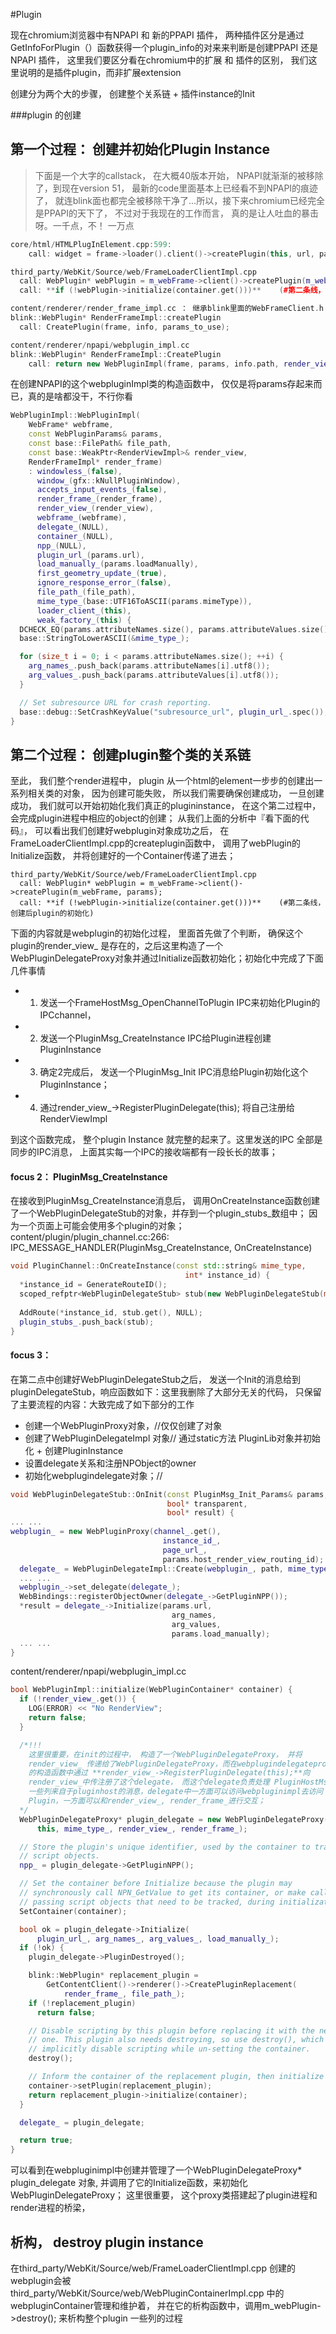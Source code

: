 #Plugin


现在chromium浏览器中有NPAPI 和 新的PPAPI 插件， 两种插件区分是通过GetInfoForPlugin（）函数获得一个plugin_info的对来来判断是创建PPAPI 还是 NPAPI 插件， 这里我们要区分看在chromium中的扩展 和 插件的区别， 我们这里说明的是插件plugin，而非扩展extension


创建分为两个大的步骤， 创建整个关系链 + 插件instance的Init

###plugin 的创建


第一个过程： 创建并初始化Plugin Instance
---
> 下面是一个大字的callstack， 在大概40版本开始， NPAPI就渐渐的被移除了，到现在version 51， 最新的code里面基本上已经看不到NPAPI的痕迹了， 就连blink面也都完全被移除干净了...所以，接下来chromium已经完全是PPAPI的天下了， 不过对于我现在的工作而言， 真的是让人吐血的暴击呀。一千点，不！ 一万点

```cpp  
core/html/HTMLPlugInElement.cpp:599: 
    call: widget = frame->loader().client()->createPlugin(this, url, paramNames, paramValues, mimeType, loadManually, policy);

third_party/WebKit/Source/web/FrameLoaderClientImpl.cpp
  call: WebPlugin* webPlugin = m_webFrame->client()->createPlugin(m_webFrame, params);
  call: **if (!webPlugin->initialize(container.get()))**    (#第二条线，创建后plugin的初始化)

content/renderer/render_frame_impl.cc ： 继承blink里面的WebFrameClient.h
blink::WebPlugin* RenderFrameImpl::createPlugin
  call: CreatePlugin(frame, info, params_to_use);

content/renderer/npapi/webplugin_impl.cc
blink::WebPlugin* RenderFrameImpl::CreatePlugin
    call: return new WebPluginImpl(frame, params, info.path, render_view_, this);
```

在创建NPAPI的这个webpluginImpl类的构造函数中， 仅仅是将params存起来而已，真的是啥都没干，不行你看
```cpp
WebPluginImpl::WebPluginImpl(
    WebFrame* webframe,
    const WebPluginParams& params,
    const base::FilePath& file_path,
    const base::WeakPtr<RenderViewImpl>& render_view,
    RenderFrameImpl* render_frame)
    : windowless_(false),
      window_(gfx::kNullPluginWindow),
      accepts_input_events_(false),
      render_frame_(render_frame),
      render_view_(render_view),
      webframe_(webframe),
      delegate_(NULL),
      container_(NULL),
      npp_(NULL),
      plugin_url_(params.url),
      load_manually_(params.loadManually),
      first_geometry_update_(true),
      ignore_response_error_(false),
      file_path_(file_path),
      mime_type_(base::UTF16ToASCII(params.mimeType)),
      loader_client_(this),
      weak_factory_(this) {
  DCHECK_EQ(params.attributeNames.size(), params.attributeValues.size());
  base::StringToLowerASCII(&mime_type_);

  for (size_t i = 0; i < params.attributeNames.size(); ++i) {
    arg_names_.push_back(params.attributeNames[i].utf8());
    arg_values_.push_back(params.attributeValues[i].utf8());
  }

  // Set subresource URL for crash reporting.
  base::debug::SetCrashKeyValue("subresource_url", plugin_url_.spec());
}
```


第二个过程： 创建plugin整个类的关系链
---
至此， 我们整个render进程中， plugin 从一个html的element一步步的创建出一系列相关类的对象， 因为创建可能失败， 所以我们需要确保创建成功， 一旦创建成功， 我们就可以开始初始化我们真正的plugininstance， 在这个第二过程中， 会完成plugin进程中相应的object的创建；
从我们上面的分析中『看下面的代码』， 可以看出我们创建好webplugin对象成功之后， 在FrameLoaderClientImpl.cpp的createplugin函数中， 调用了webPlugin的Initialize函数， 并将创建好的一个Container传递了进去；

    third_party/WebKit/Source/web/FrameLoaderClientImpl.cpp
      call: WebPlugin* webPlugin = m_webFrame->client()->createPlugin(m_webFrame, params);
      call: **if (!webPlugin->initialize(container.get()))**    (#第二条线，创建后plugin的初始化)

下面的内容就是webplugin的初始化过程， 里面首先做了个判断， 确保这个plugin的render_view\_ 是存在的，之后这里构造了一个WebPluginDelegateProxy对象并通过Initialize函数初始化；初始化中完成了下面几件事情
- 1. 发送一个FrameHostMsg_OpenChannelToPlugin IPC来初始化Plugin的IPCchannel， 
- 2. 发送一个PluginMsg_CreateInstance IPC给Plugin进程创建PluginInstance
- 3. 确定2完成后， 发送一个PluginMsg_Init IPC消息给Plugin初始化这个PluginInstance；
- 4. 通过render_view\_->RegisterPluginDelegate(this); 将自己注册给RenderViewImpl

到这个函数完成， 整个plugin Instance 就完整的起来了。这里发送的IPC 全部是同步的IPC消息， 上面其实每一个IPC的接收端都有一段长长的故事；

#### focus 2： PluginMsg_CreateInstance
在接收到PluginMsg_CreateInstance消息后， 调用OnCreateInstance函数创建了一个WebPluginDelegateStub的对象，并存到一个plugin_stubs\_数组中； 因为一个页面上可能会使用多个plugin的对象；
content/plugin/plugin_channel.cc:266:    IPC_MESSAGE_HANDLER(PluginMsg_CreateInstance, OnCreateInstance)
```cpp
void PluginChannel::OnCreateInstance(const std::string& mime_type,
                                       int* instance_id) {
  *instance_id = GenerateRouteID();
  scoped_refptr<WebPluginDelegateStub> stub(new WebPluginDelegateStub(mime_type,
                                                                         *instance_id, this));
  AddRoute(*instance_id, stub.get(), NULL);
  plugin_stubs_.push_back(stub);
}
```
#### focus 3： 
在第二点中创建好WebPluginDelegateStub之后， 发送一个Init的消息给到pluginDelegateStub，响应函数如下：这里我删除了大部分无关的代码， 只保留了主要流程的内容：大致完成了如下部分的工作
- 创建一个WebPluginProxy对象，//仅仅创建了对象
- 创建了WebPluginDelegateImpl 对象// 通过static方法 PluginLib对象并初始化 + 创建PluginInstance
- 设置delegate关系和注册NPObject的owner
- 初始化webplugindelegate对象；//
```CPP
void WebPluginDelegateStub::OnInit(const PluginMsg_Init_Params& params,
                                   bool* transparent,
                                   bool* result) {
... ...
webplugin_ = new WebPluginProxy(channel_.get(),
                                  instance_id_,
                                  page_url_,
                                  params.host_render_view_routing_id);
  delegate_ = WebPluginDelegateImpl::Create(webplugin_, path, mime_type_);
  ... ...
  webplugin_->set_delegate(delegate_);
  WebBindings::registerObjectOwner(delegate_->GetPluginNPP());
  *result = delegate_->Initialize(params.url,
                                    arg_names,
                                    arg_values,
                                    params.load_manually);
  ... ...
}

```

content/renderer/npapi/webplugin_impl.cc
```CPP
bool WebPluginImpl::initialize(WebPluginContainer* container) {
  if (!render_view_.get()) {
    LOG(ERROR) << "No RenderView";
    return false;
  }

  /*!!!
    这里很重要，在init的过程中， 构造了一个WebPluginDelegateProxy， 并将
    render_view_ 传递给了WebPluginDelegateProxy，而在webplugindelegateproxy
    的构造函数中通过 **render_view_->RegisterPluginDelegate(this);**向
    render_view_中传注册了这个delegate， 而这个delegate负责处理 PluginHostMsg**
    一些列来自于pluginhost的消息，delegate中一方面可以访问webpluginimpl去访问
    Plugin，一方面可以和render_view_, render_frame_进行交互；
  */
  WebPluginDelegateProxy* plugin_delegate = new WebPluginDelegateProxy(
      this, mime_type_, render_view_, render_frame_);

  // Store the plugin's unique identifier, used by the container to track its
  // script objects.
  npp_ = plugin_delegate->GetPluginNPP();

  // Set the container before Initialize because the plugin may
  // synchronously call NPN_GetValue to get its container, or make calls
  // passing script objects that need to be tracked, during initialization.
  SetContainer(container);

  bool ok = plugin_delegate->Initialize(
      plugin_url_, arg_names_, arg_values_, load_manually_);
  if (!ok) {
    plugin_delegate->PluginDestroyed();

    blink::WebPlugin* replacement_plugin =
        GetContentClient()->renderer()->CreatePluginReplacement(
            render_frame_, file_path_);
    if (!replacement_plugin)
      return false;

    // Disable scripting by this plugin before replacing it with the new
    // one. This plugin also needs destroying, so use destroy(), which will
    // implicitly disable scripting while un-setting the container.
    destroy();

    // Inform the container of the replacement plugin, then initialize it.
    container->setPlugin(replacement_plugin);
    return replacement_plugin->initialize(container);
  }

  delegate_ = plugin_delegate;

  return true;
}
```

可以看到在webpluginimpl中创建并管理了一个WebPluginDelegateProxy\* plugin_delegate 对象, 并调用了它的Initialize函数，来初始化WebPluginDelegateProxy； 这里很重要， 这个proxy类搭建起了plugin进程和render进程的桥梁，










析构， destroy plugin instance
---

在third_party/WebKit/Source/web/FrameLoaderClientImpl.cpp 创建的webplugin会被
third_party/WebKit/Source/web/WebPluginContainerImpl.cpp 中的webpluginContainer管理和维护着， 并在它的析构函数中，调用m_webPlugin->destroy(); 来析构整个plugin 一些列的过程
